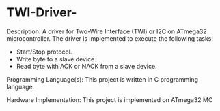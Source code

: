 # TWI-Driver-
Description:
A driver for Two-Wire Interface (TWI) or I2C on ATmega32 microcontroller.
The driver is implemented to execute the following tasks:
  - Start/Stop protocol.
  - Write byte to a slave device.
  - Read byte with ACK or NACK from a slave device.
 
Programming Language(s):
This project is written in C programming language.

Hardware Implementation:
This project is implemented on ATmega32 MC
